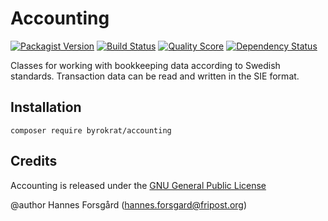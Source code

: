 # Accounting

[![Packagist Version](https://img.shields.io/packagist/v/byrokrat/accounting.svg?style=flat-square)](https://packagist.org/packages/byrokrat/accounting)
[![Build Status](https://img.shields.io/travis/byrokrat/accounting/master.svg?style=flat-square)](https://travis-ci.org/byrokrat/accounting)
[![Quality Score](https://img.shields.io/scrutinizer/g/byrokrat/accounting.svg?style=flat-square)](https://scrutinizer-ci.com/g/byrokrat/accounting)
[![Dependency Status](https://img.shields.io/gemnasium/byrokrat/accounting.svg?style=flat-square)](https://gemnasium.com/byrokrat/accounting)

Classes for working with bookkeeping data according to Swedish standards.
Transaction data can be read and written in the SIE format.

Installation
------------
```shell
composer require byrokrat/accounting
```

Credits
-------
Accounting is released under the [GNU General Public License](LICENSE)

@author Hannes Forsgård (hannes.forsgard@fripost.org)
